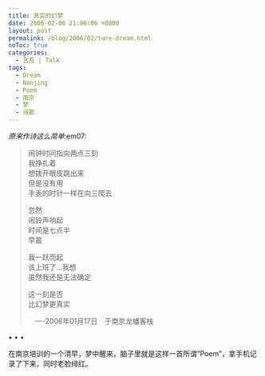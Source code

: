 ```yaml
---
title: 真实的幻梦
date: 2006-02-06 21:06:06 +0800
layout: post
permalink: /blog/2006/02/ture-dream.html
noToc: true
categories:
  - 言吾 | Talk
tags:
  - Dream
  - Nanjing
  - Poem
  - 南京
  - 梦
  - 诗歌
---
```

*原来作诗这么简单*:em07:

> 闹钟时间指向两点三刻  
> 我挣扎着  
> 想拨开眼皮跳出来  
> 但是没有用  
> 手表的时针一样在向三爬去
> 
> 忽然  
> 闹铃声响起  
> 时间是七点半  
> 早晨
> 
> 我一跃而起  
> 该上班了&#8230;我想  
> 虽然我还是无法确定
> 
> 这一刻是否  
> 比幻梦更真实
> 
> 　&#8212;-2006年01月17日　于南京龙蟠客栈

• • •

在南京培训的一个清早，梦中醒来，脑子里就是这样一首所谓&#8221;Poem&#8221;，拿手机记录了下来，同时老脸绯红。